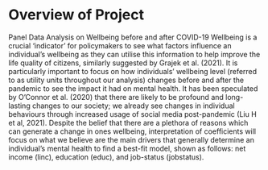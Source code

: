 # Overview of Project
Panel Data Analysis on Wellbeing before and after COVID-19
Wellbeing is a crucial ‘indicator’ for policymakers to see what factors influence an individual’s wellbeing as they can utilise this information to help improve the life quality of citizens, similarly suggested by Grajek et al. (2021). It is particularly important to focus on how individuals’ wellbeing level (referred to as utility units throughout our analysis) changes before and after the pandemic to see the impact it had on mental health. It has been speculated by O’Connor et al. (2020) that there are likely to be profound and long-lasting changes to our society; we already see changes in individual behaviours through increased usage of social media post-pandemic (Liu H et al, 2021). Despite the belief that there are a plethora of reasons which can generate a change in ones wellbeing, interpretation of coefficients will focus on what we believe are the main drivers that generally determine an individual’s mental health to find a best-fit model, shown as follows: net income (linc), education (educ), and job-status (jobstatus).
